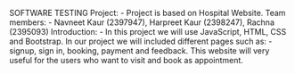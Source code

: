 SOFTWARE TESTING
Project: - Project is based on Hospital Website.
Team members: - Navneet Kaur (2397947), Harpreet Kaur (2398247), Rachna (2395093)
Introduction: - In this project we will use JavaScript, HTML, CSS and Bootstrap. In our project we will included different pages such as: - signup, sign in, booking, payment and feedback. This website will very useful for the users who want to visit and book as appointment.  
